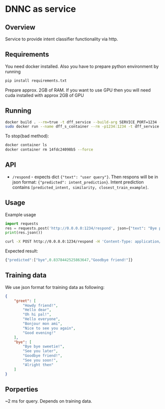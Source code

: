 # DNNC as service
## Overview

Service to provide intent classifier functionality via http.

## Requirements

You need docker installed. Also you have to prepare python environment by running

```bash
pip install requirements.txt
```

Prepare approx. 2GB of RAM. If you want to use GPU then you will need cuda installed with approx 2GB of GPU

## Running

```sh
docker build . --rm=true -t dff_service --build-arg SERVICE_PORT=1234 --build-arg TRAIN_DATA_PATH=/home/vovun/dream/services/intent_classifier/data/example.json
sudo docker run --name dff_s_container --rm -p1234:1234 -t dff_service
```

To stop(bad method):

```sh
docker container ls
docker container rm 14fdc24098b5 --force
```

## API
* `/respond` - expects dict ```{"text": "user query"}```. Then respons will be in json format: ```{"predicted": intent_prediction}```. Intent prediction contains ```[predicted_intent, similarity, closest_train_example]```.
## Usage

Example usage
```python
import requests
res = requests.post('http://0.0.0.0:1234/respond', json={"text": "Bye pal"})
print(res.json())
```

```bash
curl -X POST http://0.0.0.0:1234/respond -H 'Content-Type: application/json' -d '{"text": "Bye pal"}'
```

Expected result:
```js
{"predicted":["bye",0.8378442525863647,"Goodbye friend!"]}
```

## Training data

We use json format for training data as following:

```json
{
    "greet": [
        "Howdy friend!",
        "Hello dear",
        "Oh hi pal!",
        "Hello everyone",
        "Bonjour mon ami",
        "Nice to see you again",
        "Good evening!"
    ],
    "bye": [
        "Bye bye sweetie!",
        "See you later",
        "Goodbye friend!",
        "See you soon!",
        "Alright then"
    ]
}
```

## Porperties

~2 ms for query. Depends on training data.
